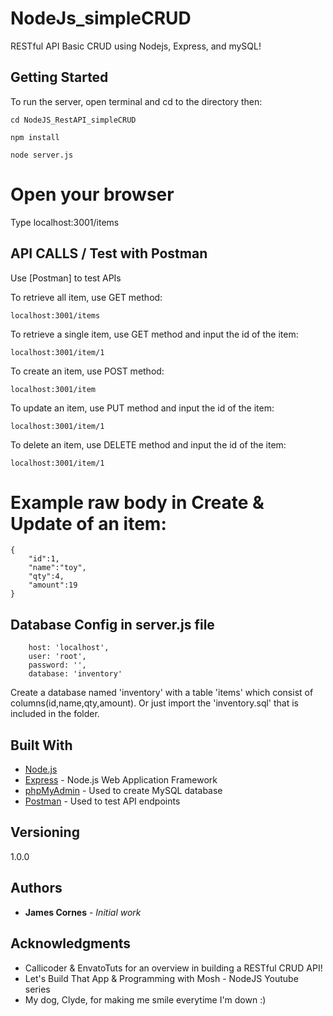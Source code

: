 # NodeJs_simpleCRUD

RESTful API Basic CRUD using Nodejs, Express, and mySQL!

## Getting Started

To run the server, open terminal and cd to the directory then:

```
cd NodeJS_RestAPI_simpleCRUD

npm install 

node server.js

```

# Open your browser
 Type localhost:3001/items


## API CALLS / Test with Postman

Use [Postman] to test APIs

To retrieve all item, use GET method:
```
localhost:3001/items
```
To retrieve a single item, use GET method and input the id of the item:
```
localhost:3001/item/1
```
To create an item, use POST method:
```
localhost:3001/item
```
To update an item, use PUT method and input the id of the item:
```
localhost:3001/item/1
```
To delete an item, use DELETE method and input the id of the item:
```
localhost:3001/item/1
```
# Example raw body in Create & Update of an item:
```
{
	"id":1,
	"name":"toy",
	"qty":4,
	"amount":19
}
```

## Database Config in server.js file
```
    host: 'localhost',
    user: 'root',
    password: '',
    database: 'inventory'
```
Create a database named 'inventory' with a table 'items' which consist of columns(id,name,qty,amount). Or just import the 'inventory.sql' that is included in the folder.

## Built With

* [Node.js](https://nodejs.org/en/) 
* [Express](https://expressjs.com/) - Node.js Web Application Framework
* [phpMyAdmin](https://www.phpmyadmin.net/) - Used to create MySQL database
* [Postman](https://www.getpostman.com/) - Used to test API endpoints



## Versioning

1.0.0

## Authors

* **James Cornes** - *Initial work* 


## Acknowledgments

* Callicoder & EnvatoTuts for an overview in building a RESTful CRUD API!
* Let's Build That App & Programming with Mosh - NodeJS Youtube series
* My dog, Clyde, for making me smile everytime I'm down :) 
